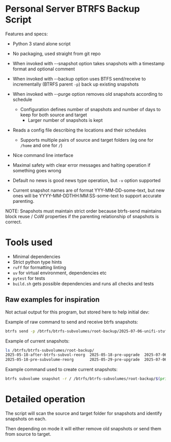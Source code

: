 # Personal Server BTRFS Backup Script

Features and specs:

- Python 3 stand alone script
- No packaging, used straight from git repo
- When invoked with --snapshot option takes snapshots with a timestamp format and optional comment
- When invoked with --backup option uses BTFS send/receive to incrementally (BTRFS parent `-p`) back up existing snapshots
- When invoked with --purge option removes old snapshots according to schedule
  - Configuration defines number of snapshots and number of days to keep for both source and target
    - Larger number of snapshots is kept
- Reads a config file describing the locations and their schedules
  - Supports multiple pairs of source and target folders (eg one for `/home` and one for `/`)

- Nice command line interface

- Maximal safety with clear error messages and halting operation if something goes wrong

- Default no news is good news type operation, but `-v` option supported

- Current snapshot names are of format YYY-MM-DD-some-text, but new ones will be YYYY-MM-DDTHH:MM:SS-some-text to support accurate parenting.


NOTE: Snapshots must maintain strict order because btrfs-send maintains block reuse / CoW properties if the parenting relationship of snapshots is correct.

# Tools used

- Minimal dependencies
- Strict python type hints
- `ruff` for formatting linting
- `uv` for virtual environment, dependencies etc
- `pytest` for tests
- `build.sh` gets possible dependencies and runs all checks and tests

## Raw examples for inspiration

Not actual output for this program, but stored here to help initial dev:

Example of raw command to send and receive btrfs snapshots:

```bash
btrfs send -p /btrfs/btrfs-subvolumes/root-backup/2025-07-06-unifi-stuff-works/ /btrfs/btrfs-subvolumes/root-backup/2025-08-11-backup/ | pv | btrfs receive /root/western-digital-red-backup/btrfs-subvolumes/root-backup/
```

Example of current snapshots:
```bash
ls /btrfs/btrfs-subvolumes/root-backup/
2025-05-18-after-btrfs-subvol-reorg  2025-05-18-pre-upgrade  2025-07-06-post-upgrade  2025-07-06-unifi-stuff-works
2025-05-18-pre-subvolume-reorg       2025-05-29-pre-upgrade  2025-07-06-pre-upgrade   2025-08-11-backup
```

Example command used to create current snapshots:
```bash
btrfs subvolume snapshot -r / /btrfs/btrfs-subvolumes/root-backup/$(printf '%(%F)T\n' -1)-post-upgrade
```

# Detailed operation

The script will scan the source and target folder for snapshots and identify snapshots on each.

Then depending on mode it will either remove old snapshots or send them from source to target.

